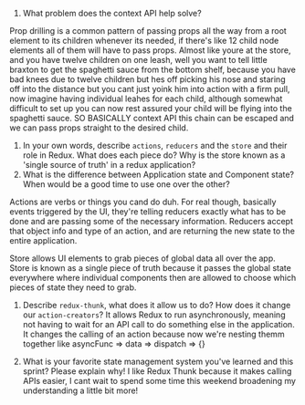 1. What problem does the context API help solve?

Prop drilling is a common pattern of passing props all the way from a root element to its children whenever its needed, if there's like 12 child node elements all of them will have to pass props. Almost like youre at the store, and you have twelve children on one leash, well you want to tell little braxton to get the spaghetti sauce from the bottom shelf, because you have bad knees due to twelve children but hes off picking his nose and staring off into the distance but you cant just yoink him into action with a firm pull, now imagine having individual leahes for each child, although somewhat difficult to set up you can now rest assured your child will be flying into the spaghetti sauce. SO BASICALLY context API this chain can be escaped and we can pass props straight to the desired child.

1. In your own words, describe `actions`, `reducers` and the `store` and their role in Redux. What does each piece do? Why is the store known as a 'single source of truth' in a redux application?
1. What is the difference between Application state and Component state? When would be a good time to use one over the other?

Actions are verbs or things you cand do duh. For real though, basically events triggered by the UI, they're telling reducers exactly what has to be done and are passing some of the necessary information. Reducers accept that object info and type of an action, and are returning the new state to the entire application. 

Store allows UI elements to grab pieces of global data all over the app. Store is known as a single piece of truth because it passes the global state everywhere where individual components then are allowed to choose which pieces of state they need to grab.

1. Describe `redux-thunk`, what does it allow us to do? How does it change our `action-creators`?
It allows Redux to run asynchronously, meaning not having to wait for an API call to do something else in the application. It changes the calling of an action because now we're nesting themm together like asyncFunc => data => dispatch => {}

1. What is your favorite state management system you've learned and this sprint? Please explain why!
I like Redux Thunk because it makes calling APIs easier, I cant wait to spend some time this weekend broadening my understanding a little bit more!